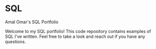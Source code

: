 # SQL
Amal Omar's SQL Portfolio

Welcome to my SQL portfolio! This code repository contains examples of SQL I've written. Feel free to take a look and reach out if you have any questions.
